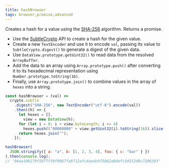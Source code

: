 ```yaml
---
title: hashBrowser
tags: browser,promise,advanced
---
```


Creates a hash for a value using the [SHA-256](https://en.wikipedia.org/wiki/SHA-2) algorithm.
Returns a promise.

- Use the [SubtleCrypto](https://developer.mozilla.org/en-US/docs/Web/API/SubtleCrypto) API to create a hash for the given value.
- Create a new `TextEncoder` and use it to encode `val`, passing its value to `SubtleCrypto.digest()` to generate a digest of the given data.
- Use `DataView.prototype.getUint32()` to read data from the resolved `ArrayBuffer`.
- Add the data to an array using `Array.prototype.push()` after converting it to its hexadecimal representation using `Number.prototype.toString(16)`.
- Finally, use `Array.prototype.join()` to combine values in the array of `hexes` into a string.

```js
const hashBrowser = (val) =>
  crypto.subtle
    .digest("SHA-256", new TextEncoder("utf-8").encode(val))
    .then((h) => {
      let hexes = [],
        view = new DataView(h);
      for (let i = 0; i < view.byteLength; i += 4)
        hexes.push(("00000000" + view.getUint32(i).toString(16)).slice(-8));
      return hexes.join("");
    });
```

```js
hashBrowser(
  JSON.stringify({ a: "a", b: [1, 2, 3, 4], foo: { c: "bar" } })
).then(console.log);
// '04aa106279f5977f59f9067fa9712afc4aedc6f5862a8defc34552d8c7206393'
```

